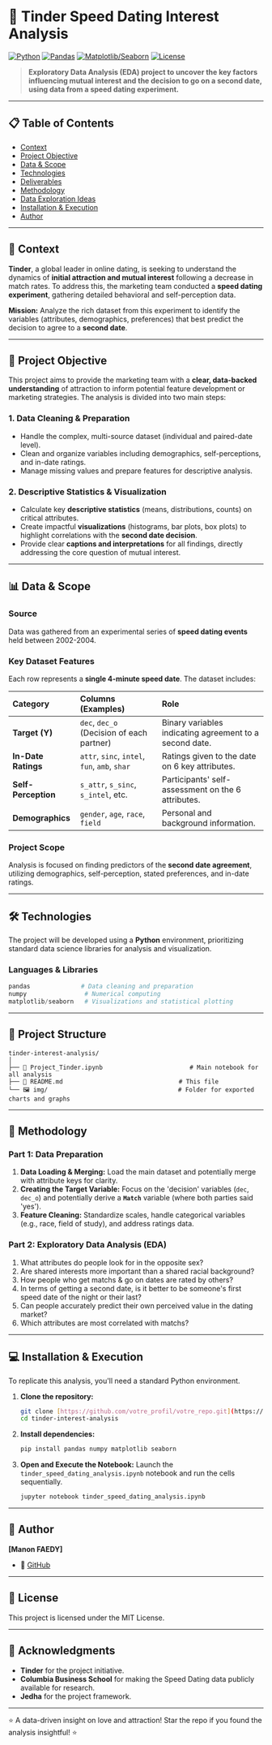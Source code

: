 # 💖 Tinder Speed Dating Interest Analysis

[![Python](https://img.shields.io/badge/Python-3.9+-blue.svg)](https://www.python.org/downloads/)
[![Pandas](https://img.shields.io/badge/Pandas-v1.4+-red.svg)](https://pandas.pydata.org/)
[![Matplotlib/Seaborn](https://img.shields.io/badge/Viz-Matplotlib%2FSeaborn-blueviolet.svg)](https://seaborn.pydata.org/)
[![License](https://img.shields.io/badge/License-MIT-green.svg)](LICENSE)

> **Exploratory Data Analysis (EDA) project to uncover the key factors influencing mutual interest and the decision to go on a second date, using data from a speed dating experiment.**

---

## 📋 Table of Contents
- [Context](#-context)
- [Project Objective](#-project-objective)
- [Data & Scope](#-data--scope)
- [Technologies](#-technologies)
- [Deliverables](#-deliverables)
- [Methodology](#-methodology)
- [Data Exploration Ideas](#-data-exploration-ideas)
- [Installation & Execution](#-installation--execution)
- [Author](#-author)

---

## 🎯 Context

**Tinder**, a global leader in online dating, is seeking to understand the dynamics of **initial attraction and mutual interest** following a decrease in match rates. To address this, the marketing team conducted a **speed dating experiment**, gathering detailed behavioral and self-perception data.

**Mission:** Analyze the rich dataset from this experiment to identify the variables (attributes, demographics, preferences) that best predict the decision to agree to a **second date**.

---

## 🚀 Project Objective

This project aims to provide the marketing team with a **clear, data-backed understanding** of attraction to inform potential feature development or marketing strategies. The analysis is divided into two main steps:

### 1. **Data Cleaning & Preparation**
- Handle the complex, multi-source dataset (individual and paired-date level).
- Clean and organize variables including demographics, self-perceptions, and in-date ratings.
- Manage missing values and prepare features for descriptive analysis.

### 2. **Descriptive Statistics & Visualization**
- Calculate key **descriptive statistics** (means, distributions, counts) on critical attributes.
- Create impactful **visualizations** (histograms, bar plots, box plots) to highlight correlations with the **second date decision**.
- Provide clear **captions and interpretations** for all findings, directly addressing the core question of mutual interest.

---

## 📊 Data & Scope

### Source
Data was gathered from an experimental series of **speed dating events** held between 2002-2004.

### Key Dataset Features
Each row represents a **single 4-minute speed date**. The dataset includes:

| Category | Columns (Examples) | Role |
| :--- | :--- | :--- |
| **Target (Y)** | `dec`, `dec_o` (Decision of each partner) | Binary variables indicating agreement to a second date. |
| **In-Date Ratings** | `attr`, `sinc`, `intel`, `fun`, `amb`, `shar` | Ratings given to the date on 6 key attributes. |
| **Self-Perception** | `s_attr`, `s_sinc`, `s_intel`, etc. | Participants' self-assessment on the 6 attributes. |
| **Demographics** | `gender`, `age`, `race`, `field` | Personal and background information. |

### Project Scope
Analysis is focused on finding predictors of the **second date agreement**, utilizing demographics, self-perception, stated preferences, and in-date ratings.

---

## 🛠️ Technologies

The project will be developed using a **Python** environment, prioritizing standard data science libraries for analysis and visualization.

### Languages & Libraries
```python
pandas              # Data cleaning and preparation
numpy                # Numerical computing
matplotlib/seaborn   # Visualizations and statistical plotting
````

-----

## 📁 Project Structure

```
tinder-interest-analysis/
│
├── 📓 Project_Tinder.ipynb                        # Main notebook for all analysis
├── 📝 README.md                                # This file
└── 🖼️ img/                                    # Folder for exported charts and graphs
```

-----

## 🔬 Methodology

### Part 1: Data Preparation

1.  **Data Loading & Merging:** Load the main dataset and potentially merge with attribute keys for clarity.
2.  **Creating the Target Variable:** Focus on the 'decision' variables (`dec`, `dec_o`) and potentially derive a **`Match`** variable (where both parties said 'yes').
3.  **Feature Cleaning:** Standardize scales, handle categorical variables (e.g., race, field of study), and address ratings data.

### Part 2: Exploratory Data Analysis (EDA)

1.  What attributes do people look for in the opposite sex?
2.  Are shared interests more important than a shared racial background?
3.  How people who get matchs & go on dates are rated by others?
4.  In terms of getting a second date, is it better to be someone's first speed date of the night or their last?
5.  Can people accurately predict their own perceived value in the dating market?
6.  Which attributes are most correlated with matchs?

-----

## 💻 Installation & Execution

To replicate this analysis, you'll need a standard Python environment.

1.  **Clone the repository:**
    ```bash
    git clone [https://github.com/votre_profil/votre_repo.git](https://github.com/votre_profil/votre_repo.git)
    cd tinder-interest-analysis
    ```
2.  **Install dependencies:**
    ```bash
    pip install pandas numpy matplotlib seaborn
    ```
3.  **Open and Execute the Notebook:**
    Launch the `tinder_speed_dating_analysis.ipynb` notebook and run the cells sequentially.
    ```bash
    jupyter notebook tinder_speed_dating_analysis.ipynb
    ```

-----

## 👤 Author

**[Manon FAEDY]**

  * 🐙 [GitHub](https://www.google.com/search?q=https://github.com/ManonFAEDY)

-----

## 📄 License

This project is licensed under the MIT License.

-----

## 🙏 Acknowledgments

  * **Tinder** for the project initiative.
  * **Columbia Business School** for making the Speed Dating data publicly available for research.
  * **Jedha** for the project framework.

-----

⭐ A data-driven insight on love and attraction\! Star the repo if you found the analysis insightful\! ⭐
